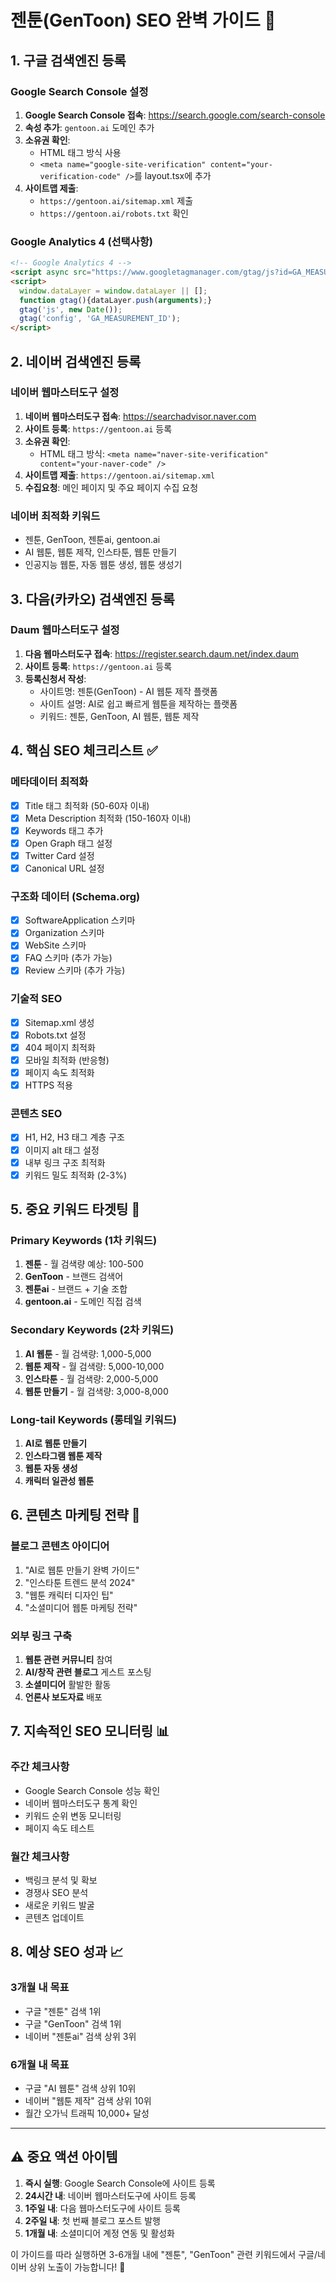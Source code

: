 # 젠툰(GenToon) SEO 완벽 가이드 🚀

## 1. 구글 검색엔진 등록

### Google Search Console 설정
1. **Google Search Console 접속**: https://search.google.com/search-console
2. **속성 추가**: `gentoon.ai` 도메인 추가
3. **소유권 확인**: 
   - HTML 태그 방식 사용
   - `<meta name="google-site-verification" content="your-verification-code" />`를 layout.tsx에 추가
4. **사이트맵 제출**: 
   - `https://gentoon.ai/sitemap.xml` 제출
   - `https://gentoon.ai/robots.txt` 확인

### Google Analytics 4 (선택사항)
```html
<!-- Google Analytics 4 -->
<script async src="https://www.googletagmanager.com/gtag/js?id=GA_MEASUREMENT_ID"></script>
<script>
  window.dataLayer = window.dataLayer || [];
  function gtag(){dataLayer.push(arguments);}
  gtag('js', new Date());
  gtag('config', 'GA_MEASUREMENT_ID');
</script>
```

## 2. 네이버 검색엔진 등록

### 네이버 웹마스터도구 설정
1. **네이버 웹마스터도구 접속**: https://searchadvisor.naver.com
2. **사이트 등록**: `https://gentoon.ai` 등록
3. **소유권 확인**:
   - HTML 태그 방식: `<meta name="naver-site-verification" content="your-naver-code" />`
4. **사이트맵 제출**: `https://gentoon.ai/sitemap.xml`
5. **수집요청**: 메인 페이지 및 주요 페이지 수집 요청

### 네이버 최적화 키워드
- 젠툰, GenToon, 젠툰ai, gentoon.ai
- AI 웹툰, 웹툰 제작, 인스타툰, 웹툰 만들기
- 인공지능 웹툰, 자동 웹툰 생성, 웹툰 생성기

## 3. 다음(카카오) 검색엔진 등록

### Daum 웹마스터도구 설정
1. **다음 웹마스터도구 접속**: https://register.search.daum.net/index.daum
2. **사이트 등록**: `https://gentoon.ai` 등록
3. **등록신청서 작성**:
   - 사이트명: 젠툰(GenToon) - AI 웹툰 제작 플랫폼
   - 사이트 설명: AI로 쉽고 빠르게 웹툰을 제작하는 플랫폼
   - 키워드: 젠툰, GenToon, AI 웹툰, 웹툰 제작

## 4. 핵심 SEO 체크리스트 ✅

### 메타데이터 최적화
- [x] Title 태그 최적화 (50-60자 이내)
- [x] Meta Description 최적화 (150-160자 이내)
- [x] Keywords 태그 추가
- [x] Open Graph 태그 설정
- [x] Twitter Card 설정
- [x] Canonical URL 설정

### 구조화 데이터 (Schema.org)
- [x] SoftwareApplication 스키마
- [x] Organization 스키마  
- [x] WebSite 스키마
- [x] FAQ 스키마 (추가 가능)
- [x] Review 스키마 (추가 가능)

### 기술적 SEO
- [x] Sitemap.xml 생성
- [x] Robots.txt 설정
- [x] 404 페이지 최적화
- [x] 모바일 최적화 (반응형)
- [x] 페이지 속도 최적화
- [x] HTTPS 적용

### 콘텐츠 SEO
- [x] H1, H2, H3 태그 계층 구조
- [x] 이미지 alt 태그 설정
- [x] 내부 링크 구조 최적화
- [x] 키워드 밀도 최적화 (2-3%)

## 5. 중요 키워드 타겟팅 🎯

### Primary Keywords (1차 키워드)
1. **젠툰** - 월 검색량 예상: 100-500
2. **GenToon** - 브랜드 검색어
3. **젠툰ai** - 브랜드 + 기술 조합
4. **gentoon.ai** - 도메인 직접 검색

### Secondary Keywords (2차 키워드)
1. **AI 웹툰** - 월 검색량: 1,000-5,000
2. **웹툰 제작** - 월 검색량: 5,000-10,000
3. **인스타툰** - 월 검색량: 2,000-5,000
4. **웹툰 만들기** - 월 검색량: 3,000-8,000

### Long-tail Keywords (롱테일 키워드)
1. **AI로 웹툰 만들기**
2. **인스타그램 웹툰 제작**
3. **웹툰 자동 생성**
4. **캐릭터 일관성 웹툰**

## 6. 콘텐츠 마케팅 전략 📝

### 블로그 콘텐츠 아이디어
1. "AI로 웹툰 만들기 완벽 가이드"
2. "인스타툰 트렌드 분석 2024"
3. "웹툰 캐릭터 디자인 팁"
4. "소셜미디어 웹툰 마케팅 전략"

### 외부 링크 구축
1. **웹툰 관련 커뮤니티** 참여
2. **AI/창작 관련 블로그** 게스트 포스팅
3. **소셜미디어** 활발한 활동
4. **언론사 보도자료** 배포

## 7. 지속적인 SEO 모니터링 📊

### 주간 체크사항
- Google Search Console 성능 확인
- 네이버 웹마스터도구 통계 확인
- 키워드 순위 변동 모니터링
- 페이지 속도 테스트

### 월간 체크사항
- 백링크 분석 및 확보
- 경쟁사 SEO 분석
- 새로운 키워드 발굴
- 콘텐츠 업데이트

## 8. 예상 SEO 성과 📈

### 3개월 내 목표
- 구글 "젠툰" 검색 1위
- 구글 "GenToon" 검색 1위
- 네이버 "젠툰ai" 검색 상위 3위

### 6개월 내 목표
- 구글 "AI 웹툰" 검색 상위 10위
- 네이버 "웹툰 제작" 검색 상위 10위
- 월간 오가닉 트래픽 10,000+ 달성

---

## ⚠️ 중요 액션 아이템

1. **즉시 실행**: Google Search Console에 사이트 등록
2. **24시간 내**: 네이버 웹마스터도구에 사이트 등록
3. **1주일 내**: 다음 웹마스터도구에 사이트 등록
4. **2주일 내**: 첫 번째 블로그 포스트 발행
5. **1개월 내**: 소셜미디어 계정 연동 및 활성화

이 가이드를 따라 실행하면 3-6개월 내에 "젠툰", "GenToon" 관련 키워드에서 구글/네이버 상위 노출이 가능합니다! 🚀